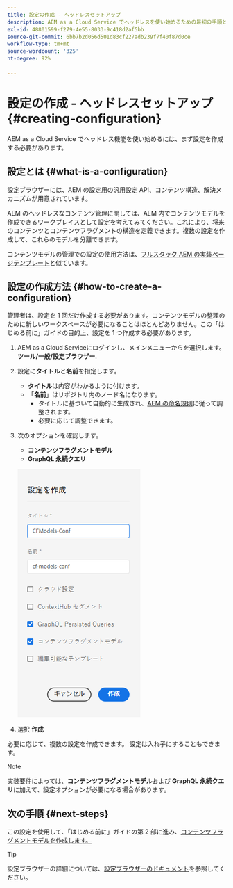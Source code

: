 ```yaml
---
title: 設定の作成 - ヘッドレスセットアップ
description: AEM as a Cloud Service でヘッドレスを使い始めるための最初の手順として設定を作成します。
exl-id: 48801599-f279-4e55-8033-9c418d2af5bb
source-git-commit: 6bb7b2d056d501d83cf227adb239f7f40f87d0ce
workflow-type: tm+mt
source-wordcount: '325'
ht-degree: 92%

---
```


# 設定の作成 - ヘッドレスセットアップ {#creating-configuration}

AEM as a Cloud Service でヘッドレス機能を使い始めるには、まず設定を作成する必要があります。

## 設定とは  {#what-is-a-configuration}

設定ブラウザーには、AEM の設定用の汎用設定 API、コンテンツ構造、解決メカニズムが用意されています。

AEM のヘッドレスなコンテンツ管理に関しては、AEM 内でコンテンツモデルを作成できるワークプレイスとして設定を考えてみてください。これにより、将来のコンテンツとコンテンツフラグメントの構造を定義できます。複数の設定を作成して、これらのモデルを分離できます。

コンテンツモデルの管理での設定の使用方法は、[フルスタック AEM の実装ページテンプレート](/help/sites-cloud/authoring/features/templates.md)と似ています。

## 設定の作成方法 {#how-to-create-a-configuration}

管理者は、設定を 1 回だけ作成する必要があります。コンテンツモデルの整理のために新しいワークスペースが必要になることはほとんどありません。この「はじめる前に」ガイドの目的上、設定を 1 つ作成する必要があります。

1. AEM as a Cloud Serviceにログインし、メインメニューからを選択します。 **ツール/一般/設定ブラウザー**.
1. 設定に&#x200B;**タイトル**&#x200B;と&#x200B;**名前**&#x200B;を指定します。
   * **タイトル**&#x200B;は内容がわかるように付けます。
   * 「**名前**」はリポジトリ内のノード名になります。
      * タイトルに基づいて自動的に生成され、[AEM の命名規則](/help/implementing/developing/introduction/naming-conventions.md)に従って調整されます。
      * 必要に応じて調整できます。
1. 次のオプションを確認します。
   * **コンテンツフラグメントモデル**
   * **GraphQL 永続クエリ**

   ![設定の作成](../assets/create-configuration.png)

1. 選択 **作成**

必要に応じて、複数の設定を作成できます。 設定は入れ子にすることもできます。

>[!NOTE]
>
>実装要件によっては、**コンテンツフラグメントモデル**&#x200B;および **GraphQL 永続クエリ**&#x200B;に加えて、設定オプションが必要になる場合があります。

## 次の手順 {#next-steps}

この設定を使用して、「はじめる前に」ガイドの第 2 部に進み、[コンテンツフラグメントモデルを作成します。](create-content-model.md)

>[!TIP]
>
>設定ブラウザーの詳細については、[設定ブラウザーのドキュメント](/help/implementing/developing/introduction/configurations.md)を参照してください。
